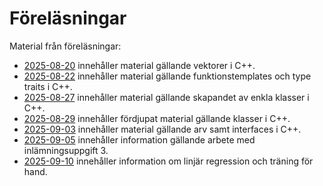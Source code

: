 # Föreläsningar

Material från föreläsningar:
* [2025-08-20](./2025-08-20/README.md) innehåller material gällande vektorer i C++.
* [2025-08-22](./2025-08-22/README.md) innehåller material gällande funktionstemplates och type traits i C++.
* [2025-08-27](./2025-08-27/README.md) innehåller material gällande skapandet av enkla klasser i C++.
* [2025-08-29](./2025-08-29/README.md) innehåller fördjupat material gällande klasser i C++.
* [2025-09-03](./2025-09-03/README.md) innehåller material gällande arv samt interfaces i C++.
* [2025-09-05](./2025-09-05/README.md) innehåller information gällande arbete med inlämningsuppgift 3.
* [2025-09-10](./2025-09-10/README.md) innehåller information om linjär regression och träning för hand.

